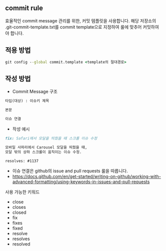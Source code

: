 ## commit rule
효율적인 commit message 관리를 위한, 커밋 템플릿을 사용합니다.
해당 저장소의 .git-commit-template.txt를 commit template으로 지정하여
룰에 맞추어 커밋하여야 합니다.


## 적용 방법
```cmd
git config --global commit.template <template의 절대경로>
```

## 작성 방법
- Commit Message 구조
```markdown
타입(대상) : 이슈키 제목

본문

이슈 연결
```

- 작성 예시
```markdown
fix: Safari에서 모달을 띄웠을 때 스크롤 이슈 수정

모바일 사파리에서 Carousel 모달을 띄웠을 때,
모달 밖의 상하 스크롤이 움직이는 이슈 수정.

resolves: #1137
```

- 이슈 연결은 github의 issue and pull requests 룰을 따릅니다.
- https://docs.github.com/en/get-started/writing-on-github/working-with-advanced-formatting/using-keywords-in-issues-and-pull-requests

사용 가능한 키워드
- close
- closes
- closed
- fix
- fixes
- fixed
- resolve
- resolves
- resolved